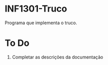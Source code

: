 # INF1301-Truco
Programa que implementa o truco.

# To Do
1. Completar as descrições da documentação
